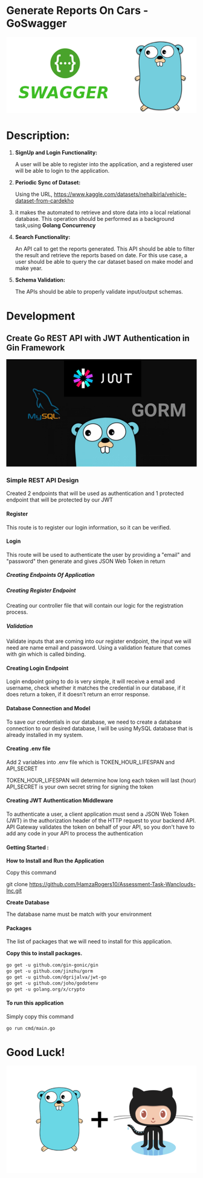 # Generate Reports On Cars - GoSwagger
![img_2.png](img_2.png)
# Description:
1. ****SignUp** and **Login** Functionality:**

   A user will be able to register into the
   application, and a registered user will be able to login to the application.
2. **Periodic Sync of Dataset:**

   Using the URL, https://www.kaggle.com/datasets/nehalbirla/vehicle-dataset-from-cardekho
3. 
   it makes the automated to
   retrieve and store data into a local relational database. This operation should be
   performed as a background task,using **Golang Concurrency** 
3. **Search Functionality:**
 
   An API call to get the reports generated. This
   API should be able to filter the result and retrieve the reports based on date. For
   this use case, a user should be able to query the car dataset based on make
   model and make year.
4. **Schema Validation:** 

   The APIs should be able to properly validate input/output
   schemas.
# Development
## Create Go REST API with JWT Authentication in Gin Framework
![img_4.png](img_4.png)
### Simple REST API Design
Created 2 endpoints that will be used as authentication and 1 protected endpoint that will be protected by our JWT
#### Register
This route is to register our login information, so it can be verified.
#### Login
This route will be used to authenticate the user by providing a "email" and "password" then generate and gives JSON Web Token in return
##### Creating Endpoints Of Application
##### Creating Register Endpoint
Creating our controller file that will contain our logic for the registration process.
##### Validation
Validate inputs that are coming into our register endpoint, the input we will need are name email and password.
Using a validation feature that comes with gin which is called binding.

#### Creating Login Endpoint
Login endpoint going to do is very simple, it will receive a email and username, check whether it matches the credential in our database, if it does return a token, if it doesn’t return an error response.
#### Database Connection and Model
To save our credentials in our database, we need to create a database connection to our desired database, I will be using MySQL database that is already installed in my system.
#### Creating .env file
Add 2  variables into .env file
which is TOKEN_HOUR_LIFESPAN and API_SECRET

TOKEN_HOUR_LIFESPAN will determine how long each token will last (hour)  
API_SECRET is your own secret string for signing the token
#### Creating JWT Authentication Middleware
To authenticate a user, a client application must send a JSON Web Token (JWT) in the authorization header of the HTTP request to your backend API. API Gateway validates the token on behalf of your API, so you don't have to add any code in your API to process the authentication
#### Getting Started :
**How to Install and Run the Application**

Copy this command

git clone https://github.com/HamzaRogers10/Assessment-Task-Wanclouds-Inc.git

**Create Database** 

The database name must be match with your environment
#### Packages
The list of packages that we will need to install for this application.

**Copy this to install packages.**
```
go get -u github.com/gin-gonic/gin
go get -u github.com/jinzhu/gorm
go get -u github.com/dgrijalva/jwt-go
go get -u github.com/joho/godotenv
go get -u golang.org/x/crypto
```
#### To run this application
Simply copy this command 
```
go run cmd/main.go
```
# Good Luck!
![img_5.png](img_5.png)